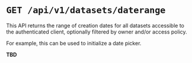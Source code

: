 # `GET /api/v1/datasets/daterange`

This API returns the range of creation dates for all datasets accessible to the
authenticated client, optionally filtered by owner and/or access policy.

For example, this can be used to initialize a date picker.

__TBD__
